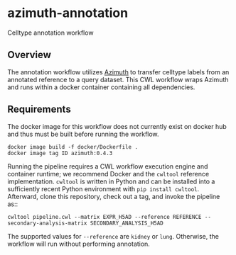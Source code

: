 # azimuth-annotation

Celltype annotation workflow

Overview
--------

The annotation workflow utilizes [Azimuth](https://github.com/satijalab/azimuth) to transfer celltype labels from an annotated reference to a query dataset. This CWL workflow wraps Azimuth and runs within a docker container containing all dependencies.

Requirements
------------

The docker image for this workflow does not currently exist on docker hub and thus must be built before running the workflow.
```
docker image build -f docker/Dockerfile .
docker image tag ID azimuth:0.4.3
```

Running the pipeline requires a CWL workflow execution engine and container
runtime; we recommend Docker and the ``cwltool`` reference implementation.
``cwltool`` is written in Python and can be installed into a sufficiently
recent Python environment with ``pip install cwltool``. Afterward, clone this
repository, check out a tag, and invoke the pipeline as::
```
cwltool pipeline.cwl --matrix EXPR_H5AD --reference REFERENCE --secondary-analysis-matrix SECONDARY_ANALYSIS_H5AD
```
The supported values for ``--reference`` are ``kidney`` or ``lung``. Otherwise, the workflow will run without performing annotation.
